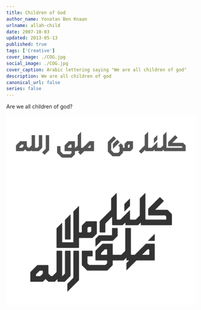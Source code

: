 ```yaml
---
title: Children of God
author_name: Yonatan Ben Knaan
urlname: allah-child
date: 2007-10-03
updated: 2013-05-13
published: true
tags: ['Creative']
cover_image: ./COG.jpg
social_image: ./COG.jpg
cover_caption: Arabic lettering saying "We are all children of god"
description: We are all children of god
canonical_url: false
series: false
---
```


Are we all children of god?

![Children of God](./COG-long.jpg)
![Children of God](./COG.jpg)
